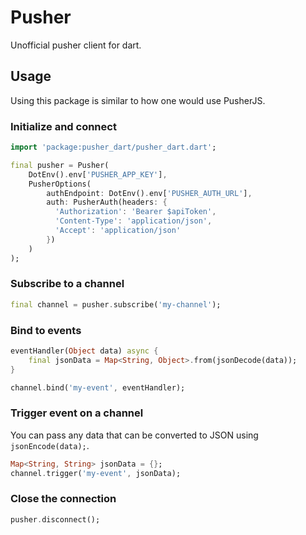 # Pusher
Unofficial pusher client for dart.

## Usage
Using this package is similar to how one would use PusherJS.

### Initialize and connect
```dart
import 'package:pusher_dart/pusher_dart.dart';

final pusher = Pusher(
    DotEnv().env['PUSHER_APP_KEY'],
    PusherOptions(
        authEndpoint: DotEnv().env['PUSHER_AUTH_URL'],
        auth: PusherAuth(headers: {
          'Authorization': 'Bearer $apiToken',
          'Content-Type': 'application/json',
          'Accept': 'application/json'
        })
    )
);
```
### Subscribe to a channel
```dart
final channel = pusher.subscribe('my-channel');
```

### Bind to events
```dart
eventHandler(Object data) async {
    final jsonData = Map<String, Object>.from(jsonDecode(data));
}

channel.bind('my-event', eventHandler);
```

### Trigger event on a channel
You can pass any data that can be converted to JSON using `jsonEncode(data);`.  
```dart
Map<String, String> jsonData = {};
channel.trigger('my-event', jsonData);
```

### Close the connection
```dart
pusher.disconnect();
```
